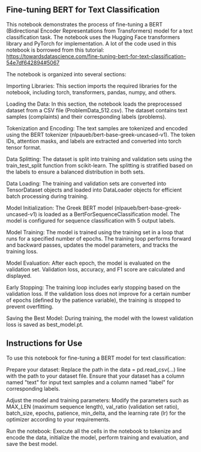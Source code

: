 ## Fine-tuning BERT for Text Classification

This notebook demonstrates the process of fine-tuning a BERT (Bidirectional Encoder Representations from Transformers) model for a text classification task. The notebook uses the Hugging Face transformers library and PyTorch for implementation.
A lot of the code used in this notebook is borrowed from this tutorial: https://towardsdatascience.com/fine-tuning-bert-for-text-classification-54e7df642894#5067

The notebook is organized into several sections:

Importing Libraries: This section imports the required libraries for the notebook, including torch, transformers, pandas, numpy, and others.

Loading the Data: In this section, the notebook loads the preprocessed dataset from a CSV file (ProblemData_512.csv). The dataset contains text samples (complaints) and their corresponding labels (problems).

Tokenization and Encoding: The text samples are tokenized and encoded using the BERT tokenizer (nlpaueb/bert-base-greek-uncased-v1). The token IDs, attention masks, and labels are extracted and converted into torch tensor format.

Data Splitting: The dataset is split into training and validation sets using the train_test_split function from scikit-learn. The splitting is stratified based on the labels to ensure a balanced distribution in both sets.

Data Loading: The training and validation sets are converted into TensorDataset objects and loaded into DataLoader objects for efficient batch processing during training.

Model Initialization: The Greek BERT model (nlpaueb/bert-base-greek-uncased-v1) is loaded as a BertForSequenceClassification model. The model is configured for sequence classification with 5 output labels.

Model Training: The model is trained using the training set in a loop that runs for a specified number of epochs. The training loop performs forward and backward passes, updates the model parameters, and tracks the training loss.

Model Evaluation: After each epoch, the model is evaluated on the validation set. Validation loss, accuracy, and F1 score are calculated and displayed.

Early Stopping: The training loop includes early stopping based on the validation loss. If the validation loss does not improve for a certain number of epochs (defined by the patience variable), the training is stopped to prevent overfitting.

Saving the Best Model: During training, the model with the lowest validation loss is saved as best_model.pt.

## Instructions for Use

To use this notebook for fine-tuning a BERT model for text classification:

Prepare your dataset: Replace the path in the data = pd.read_csv(...) line with the path to your dataset file. Ensure that your dataset has a column named "text" for input text samples and a column named "label" for corresponding labels.

Adjust the model and training parameters: Modify the parameters such as MAX_LEN (maximum sequence length), val_ratio (validation set ratio), batch_size, epochs, patience, min_delta, and the learning rate (lr) for the optimizer according to your requirements.

Run the notebook: Execute all the cells in the notebook to tokenize and encode the data, initialize the model, perform training and evaluation, and save the best model.
